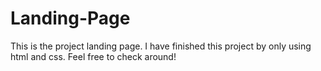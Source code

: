 # Landing-Page
This is the project landing page.
I have finished this project by only using html and css.
Feel free to check around!
